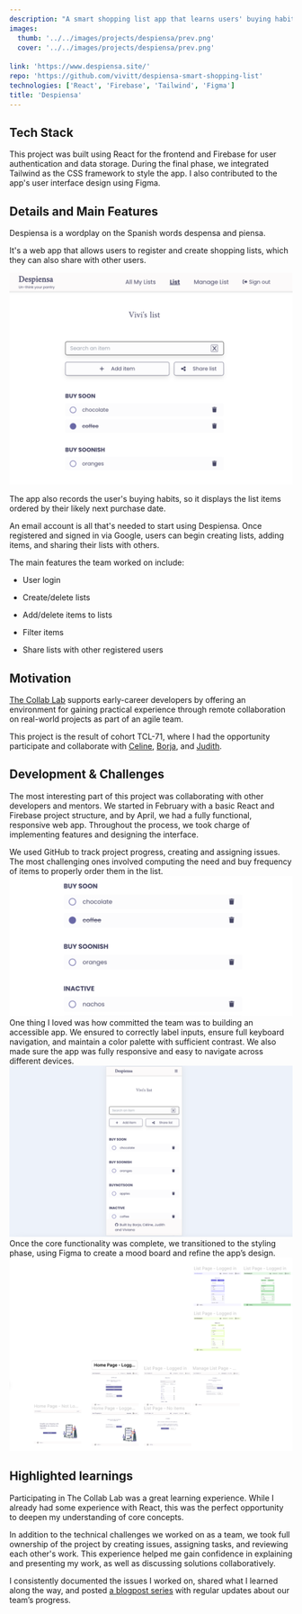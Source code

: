 ```yaml
---
description: "A smart shopping list app that learns users' buying habits and helps them remember what they are likely to need to buy on their next trip to the store."
images: 
  thumb: '../../images/projects/despiensa/prev.png'
  cover: '../../images/projects/despiensa/prev.png'

link: 'https://www.despiensa.site/'
repo: 'https://github.com/vivitt/despiensa-smart-shopping-list'
technologies: ['React', 'Firebase', 'Tailwind', 'Figma']
title: 'Despiensa'
---
```



## Tech Stack
This project was built using React for the frontend and Firebase for user authentication and data storage. During the final phase, we integrated Tailwind as the CSS framework to style the app. I also contributed to the app's user interface design using Figma.

## Details and Main Features
Despiensa is a wordplay on the Spanish words despensa and piensa.

It's a web app that allows users to register and create shopping lists, which they can also share with other users.

![](../../images/projects/despiensa/desktop.png)

The app also records the user's buying habits, so it displays the list items ordered by their likely next purchase date.

An email account is all that's needed to start using Despiensa. Once registered and signed in via Google, users can begin creating lists, adding items, and sharing their lists with others. 

The main features the team worked on include:

- User login

- Create/delete lists

- Add/delete items to lists

- Filter items

- Share lists with other registered users


## Motivation
[The Collab Lab](https://the-collab-lab.codes/) supports early-career developers by offering an environment for gaining practical experience through remote collaboration on real-world projects as part of an agile team.

This project is the result of cohort TCL-71, where I had the opportunity participate and collaborate with [Celine](https://github.com/ocsiddisco), [Borja](https://github.com/borjaMarti), and [Judith](https://github.com/BikeMouse).

## Development & Challenges
The most interesting part of this project was collaborating with other developers and mentors. We started in February with a basic React and Firebase project structure, and by April, we had a fully functional, responsive web app. Throughout the process, we took charge of implementing features and designing the interface.

We used GitHub to track project progress, creating and assigning issues.
The most challenging ones involved computing the need and buy frequency of items to properly order them in the list.
![](../../images/projects/despiensa/list.png)
One thing I loved was how committed the team was to building an accessible app. We ensured to correctly label inputs, ensure full keyboard navigation, and maintain a color palette with sufficient contrast.
We also made sure the app was fully responsive and easy to navigate across different devices.
![](../../images/projects/despiensa/mobile.png)
Once the core functionality was complete, we transitioned to the styling phase, using Figma to create a mood board and refine the app’s design.
![](../../images/projects/despiensa/figma.png)


## Highlighted learnings
Participating in The Collab Lab was a great learning experience. While I already had some experience with React, this was the perfect opportunity to deepen my understanding of core concepts.

In addition to the technical challenges we worked on as a team, we took full ownership of the project by creating issues, assigning tasks, and reviewing each other's work. This experience helped me gain confidence in explaining and presenting my work, as well as discussing solutions collaboratively.

I consistently documented the issues I worked on, shared what I learned along the way, and posted [a blogpost series](https://dev.to/vivitt/series/26359) with regular updates about our team’s progress.